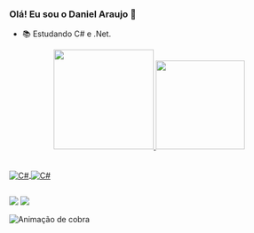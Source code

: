 ###  Olá! Eu sou o Daniel Araujo 🖖

- 📚 Estudando C# e .Net.

<div align="center">
  <a href="https://github.com/Daniel-APS">
  <img height="180em" src="https://github-readme-stats.vercel.app/api?username=Daniel-APS&show_icons=true&theme=dark&include_all_commits=true&count_private=true"/>
  <img height="160em" src="https://github-readme-stats.vercel.app/api/top-langs/?username=Daniel-APS&layout=compact&langs_count=7&theme=dark"/>
</div>
<div style="display: inline_block"><br>

  
  <div style="dysplay: inline_block"><br/>
<img align="center" alt="C#" src="https://img.shields.io/badge/C%23-239120?style=for-the-badge&logo=c-sharp&logoColor=white"/>
<img align="center" alt="C#" src="https://img.shields.io/badge/.NET-5C2D91?style=for-the-badge&logo=.net&logoColor=white"/>
</div>
 
##
  
<div>
 
  <a href = "mailto:daniel.araujo.dev@hotmail.com"><img src="https://img.shields.io/badge/Microsoft_Outlook-0078D4?style=for-the-badge&logo=microsoft-outlook&logoColor=white" destino ="_blank"></a>
  <a href="https://www.linkedin.com/in/daniel-araujo-477300239/" target="_blank"><img src="https://img.shields.io/badge/-LinkedIn- %230077B5?style=for-the-badge&logo=linkedin&logoColor=white" target="_blank"></a>
</div>
  
<div
 
  ![ Animação de cobra ](https://github.com/matheusd-oliveira/matheusd-oliveira/blob/output/github-contribution-grid-snake.svg)
 
</div>
 
